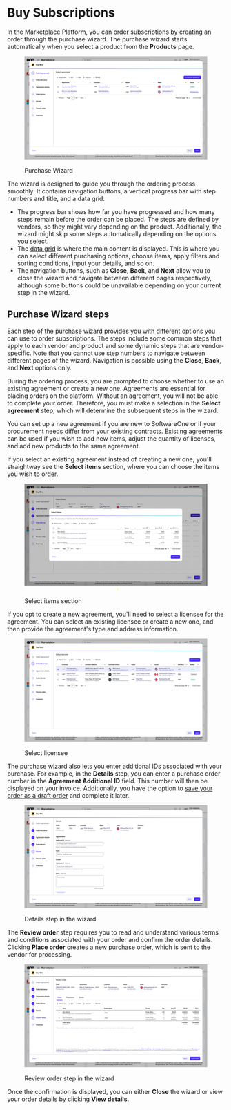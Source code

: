 # Buy Subscriptions

In the Marketplace Platform, you can order subscriptions by creating an order through the purchase wizard. The purchase wizard starts automatically when you select a product from the **Products** page.&#x20;

<figure><img src="../../../.gitbook/assets/Wizard (1).png" alt=""><figcaption><p>Purchase Wizard</p></figcaption></figure>

The wizard is designed to guide you through the ordering process smoothly. It contains navigation buttons, a vertical progress bar with step numbers and title, and a data grid.&#x20;

* The progress bar shows how far you have progressed and how many steps remain before the order can be placed. The steps are defined by vendors, so they might vary depending on the product. Additionally, the wizard might skip some steps automatically depending on the options you select.&#x20;
* The [data grid](../../../marketplace-platform/getting-started/interface/customize-the-data-grid.md) is where the main content is displayed. This is where you can select different purchasing options, choose items, apply filters and sorting conditions, input your details, and so on.&#x20;
* The navigation buttons, such as **Close**, **Back**, and **Next** allow you to close the wizard and navigate between different pages respectively, although some buttons could be unavailable depending on your current step in the wizard.&#x20;

## Purchase Wizard steps

Each step of the purchase wizard provides you with different options you can use to order subscriptions. The steps include some common steps that apply to each vendor and product and some dynamic steps that are vendor-specific. Note that you cannot use step numbers to navigate between different pages of the wizard. Navigation is possible using the **Close**, **Back**, and **Next** options only.

During the ordering process, you are prompted to choose whether to use an existing agreement or create a new one. Agreements are essential for placing orders on the platform. Without an agreement, you will not be able to complete your order. Therefore, you must make a selection in the **Select agreement** step, which will determine the subsequent steps in the wizard.&#x20;

You can set up a new agreement if you are new to SoftwareOne or if your procurement needs differ from your existing contracts. Existing agreements can be used if you wish to add new items, adjust the quantity of licenses, and add new products to the same agreement.&#x20;

If you select an existing agreement instead of creating a new one, you'll straightway see the **Select items** section, where you can choose the items you wish to order.&#x20;

<figure><img src="../../../.gitbook/assets/image (1095).png" alt=""><figcaption><p>Select items section</p></figcaption></figure>

If you opt to create a new agreement, you'll need to select a licensee for the agreement. You can select an existing licensee or create a new one, and then provide the agreement's type and address information.

<figure><img src="../../../.gitbook/assets/image (1096).png" alt=""><figcaption><p>Select licensee </p></figcaption></figure>

The purchase wizard also lets you enter additional IDs associated with your purchase. For example, in the **Details** step, you can enter a purchase order number in the **Agreement Additional ID** field. This number will then be displayed on your invoice. Additionally, you have the option to [save your order as a draft order](../orders/save-order-as-a-draft.md) and complete it later.

<figure><img src="../../../.gitbook/assets/image (1094).png" alt=""><figcaption><p>Details step in the wizard</p></figcaption></figure>

The **Review order** step requires you to read and understand various terms and conditions associated with your order and confirm the order details. Clicking **Place order** creates a new purchase order, which is sent to the vendor for processing.&#x20;

<figure><img src="../../../.gitbook/assets/image (1097).png" alt=""><figcaption><p>Review order step in the wizard</p></figcaption></figure>

Once the confirmation is displayed, you can either **Close** the wizard or view your order details by clicking **View details**.&#x20;
